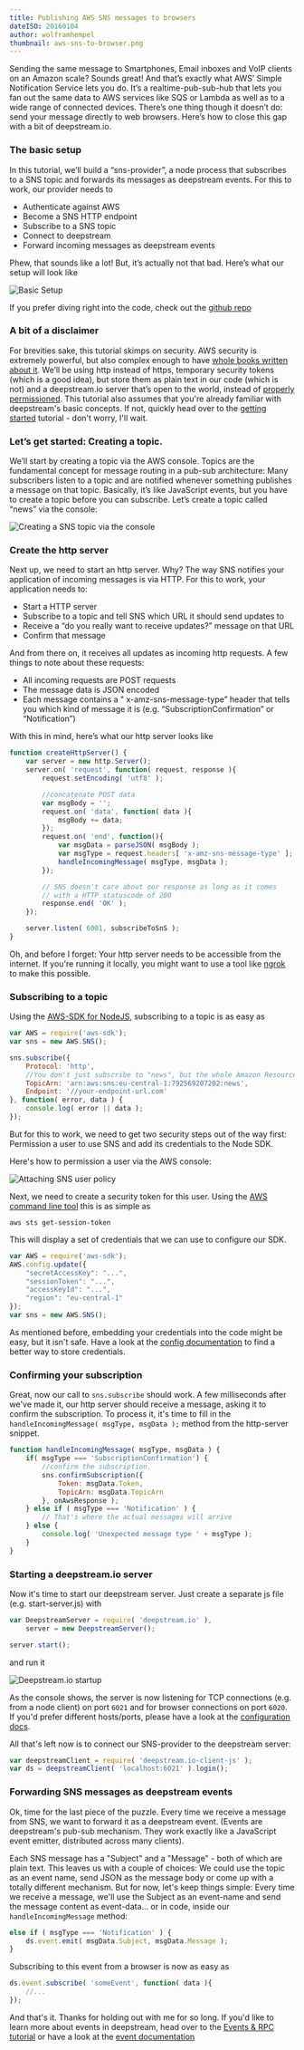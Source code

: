 ```yaml
---
title: Publishing AWS SNS messages to browsers
dateISO: 20160104
author: wolframhempel
thumbnail: aws-sns-to-browser.png
---
```


Sending the same message to Smartphones, Email inboxes and VoIP clients on an Amazon scale? Sounds great! And that’s exactly what AWS’ Simple Notification Service lets you do. It’s a realtime-pub-sub-hub that lets you fan out the same data to AWS services like SQS or Lambda as well as to a wide range of connected devices.
There’s one thing though it doesn’t do: send your message directly to web browsers. Here’s how to close this gap with a bit of deepstream.io.

### The basic setup
In this tutorial, we’ll build a “sns-provider”, a node process that subscribes to a SNS topic and forwards its messages as deepstream events. For this to work, our provider needs to

- Authenticate against AWS
- Become a SNS HTTP endpoint
- Subscribe to a SNS topic
- Connect to deepstream
- Forward incoming messages as deepstream events

Phew, that sounds like a lot! But, it’s actually not that bad. Here’s what our setup will look like

![Basic Setup](aws-sns-to-deepstream.png)

If you prefer diving right into the code, check out the [github repo](//github.com/deepstreamIO/ds-tutorial-aws-sns)

### A bit of a disclaimer
For brevities sake, this tutorial skimps on security. AWS security is extremely powerful, but also complex enough to have [whole books written about it](//media.amazonwebservices.com/AWS_Security_Best_Practices.pdf). We’ll be using http instead of https, temporary security tokens (which is a good idea), but store them as plain text in our code (which is not) and a deepstream.io server that’s open to the world, instead of [properly permissioned](//deepstream.io/tutorials/authentication.html).
This tutorial also assumes that you're already familiar with deepstream's basic concepts. If not, quickly head over to the [getting started](//deepstream.io/tutorials/getting-started.html) tutorial - don't worry, I'll wait.

### Let’s get started: Creating a topic.
We’ll start by creating a topic via the AWS console. Topics are the fundamental concept for message routing in a pub-sub architecture: Many subscribers listen to a topic and are notified whenever something publishes a message on that topic. Basically, it’s like JavaScript events, but you have to create a topic before you can subscribe.
Let’s create a topic called “news” via the console:

![Creating a SNS topic via the console](create-sns-topic.png)

### Create the http server
Next up, we need to start an http server. Why? The way SNS notifies your application of incoming messages is via HTTP.  For this to work, your application needs to:

-   Start a HTTP server
-   Subscribe to a topic and tell SNS which URL it should send updates to
-   Receive a “do you really want to receive updates?” message on that URL
-   Confirm that message

And from there on, it receives all updates as incoming http requests. A few things to note about these requests:

-   All incoming requests are POST requests
-   The message data is JSON encoded
-   Each message contains a " x-amz-sns-message-type” header that tells you which kind of message it is (e.g. “SubscriptionConfirmation” or “Notification”)

With this in mind, here’s what our http server looks like

```javascript
function createHttpServer() {
	var server = new http.Server();
	server.on( 'request', function( request, response ){
		request.setEncoding( 'utf8' );

		//concatenate POST data
		var msgBody = '';
		request.on( 'data', function( data ){
			msgBody += data;
		});
		request.on( 'end', function(){
			var msgData = parseJSON( msgBody );
			var msgType = request.headers[ 'x-amz-sns-message-type' ];
			handleIncomingMessage( msgType, msgData );
		});

		// SNS doesn't care about our response as long as it comes
		// with a HTTP statuscode of 200
		response.end( 'OK' );
	});

	server.listen( 6001, subscribeToSnS );
}
```

Oh, and before I forget: Your http server needs to be accessible from the internet. If you're running it locally, you might want to use a tool like [ngrok](//ngrok.com/) to make this possible.

### Subscribing to a topic
Using the [AWS-SDK for NodeJS](//aws.amazon.com/sdk-for-node-js/), subscribing to a topic is as easy as

```javascript
var AWS = require('aws-sdk');
var sns = new AWS.SNS();

sns.subscribe({
	Protocol: 'http',
	//You don't just subscribe to "news", but the whole Amazon Resource Name (ARN)
	TopicArn: 'arn:aws:sns:eu-central-1:792569207202:news',
	Endpoint: '//your-endpoint-url.com'
}, function( error, data ) {
	console.log( error || data );
});
```

But for this to work, we need to get two security steps out of the way first: Permission a user to use SNS and add its credentials to the Node SDK.

Here's how to permission a user via the AWS console:

![Attaching SNS user policy](attaching-SNS-policy.png)

Next, we need to create a security token for this user. Using the [AWS command line tool](//aws.amazon.com/cli/) this is as simple as

```text
aws sts get-session-token
```

This will display a set of credentials that we can use to configure our SDK.

```javascript
var AWS = require('aws-sdk');
AWS.config.update({
	"secretAccessKey": "...",
	"sessionToken": "...",
	"accessKeyId": "...",
	"region": "eu-central-1"
});
var sns = new AWS.SNS();
```

As mentioned before, embedding your credentials into the code might be easy, but it isn't safe. Have a look at the [config documentation](//docs.aws.amazon.com/AWSJavaScriptSDK/guide/node-configuring.html) to find a better way to store credentials.

### Confirming your subscription
Great, now our call to `sns.subscribe` should work. A few milliseconds after we've made it, our http server should receive a message, asking it to confirm the subscription. To process it, it's time to fill in the `handleIncomingMessage( msgType, msgData );` method from the http-server snippet.

```javascript
function handleIncomingMessage( msgType, msgData ) {
	if( msgType === 'SubscriptionConfirmation') {
		//confirm the subscription.
		sns.confirmSubscription({
			Token: msgData.Token,
			TopicArn: msgData.TopicArn
		}, onAwsResponse );
	} else if ( msgType === 'Notification' ) {
		// That's where the actual messages will arrive
	} else {
		console.log( 'Unexpected message type ' + msgType );
	}
}
```

### Starting a deepstream.io server
Now it's time to start our deepstream server. Just create a separate js file (e.g. start-server.js) with

```javascript
var DeepstreamServer = require( 'deepstream.io' ),
	server = new DeepstreamServer();

server.start();
```

and run it

![Deepstream.io startup](deepstream-startup.png)

As the console shows, the server is now listening for TCP connections (e.g. from a node client) on port `6021` and for browser connections on port `6020`. If you'd prefer different hosts/ports, please have a look at the [configuration docs](//deepstream.io/docs/deepstream.html).

All that's left now is to connect our SNS-provider to the deepstream server:

```javascript
var deepstreamClient = require( 'deepstream.io-client-js' );
var ds = deepstreamClient( 'localhost:6021' ).login();
```

### Forwarding SNS messages as deepstream events
Ok, time for the last piece of the puzzle. Every time we receive a message from SNS, we want to forward it as a deepstream event. (Events are deepstream's pub-sub mechanism. They work exactly like a JavaScript event emitter, distributed across many clients).

Each SNS message has a "Subject" and a "Message" - both of which are plain text. This leaves us with a couple of choices: We could use the topic as an event name, send JSON as the message body or come up with a totally different mechanism. But for now, let's keep things simple: Every time we receive a message, we'll use the Subject as an event-name and send the message content as event-data... or in code, inside our `handleIncomingMessage` method:

```javascript
else if ( msgType === 'Notification' ) {
	ds.event.emit( msgData.Subject, msgData.Message );
}
```

Subscribing to this event from a browser is now as easy as

```javascript
ds.event.subscribe( 'someEvent', function( data ){
	//...
});
```

And that's it. Thanks for holding out with me for so long. If you'd like to learn more about events in deepstream, head over to the [Events & RPC tutorial](//deepstream.io/tutorials/events-and-rpcs.html)
or have a look at the [event documentation](//deepstream.io/docs/client.event.html)